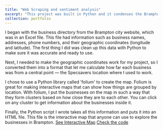 ```yaml
---
title: "Web Scraping and sentiment analysis"
excerpt: "This project was built in Python and it condenses the Brampton's commercial directory into an interactive map, highlighting proximity and details with a click<br/><img src='/images/rsz_map.png'>"
collection: portfolio
---
```


I began with the business directory from the Brampton city website, which was in an Excel file. This file had information such as business names, addresses, phone numbers, and their geographic coordinates (longitude and latitude). The first thing I did was clean up this data with Python to make sure it was accurate and ready to use.

Next, I needed to make the geographic coordinates work for my project, so I converted them into a format that let me calculate how far each business was from a central point — the Specsavers location where I used to work.

I chose to use a Python library called 'folium' to create the map. Folium is great for making interactive maps that can show how things are grouped by location. With folium, I put the businesses on the map in such a way that they form clusters based on how close they are to each other. You can click on any cluster to get information about the businesses inside it.

Finally, the Python script I wrote takes all this information and puts it into an HTML file. This file is the interactive map that anyone can use to explore the businesses in Brampton. 
[See Interactive Map](/portfolio/brampton_business_map.html)
[Check the code](https://github.com/Carvas91/Carlos_Vasconez_portfolio/tree/main/Brampton_Interactive_map)


